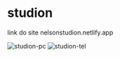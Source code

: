 # studion
link do site nelsonstudion.netlify.app

![studion-pc](https://user-images.githubusercontent.com/79728556/119270503-52686900-bbd3-11eb-8cc1-257fbea40ed8.png)
![studion-tel](https://user-images.githubusercontent.com/79728556/119270504-53999600-bbd3-11eb-8aa2-68162aab3799.png)

